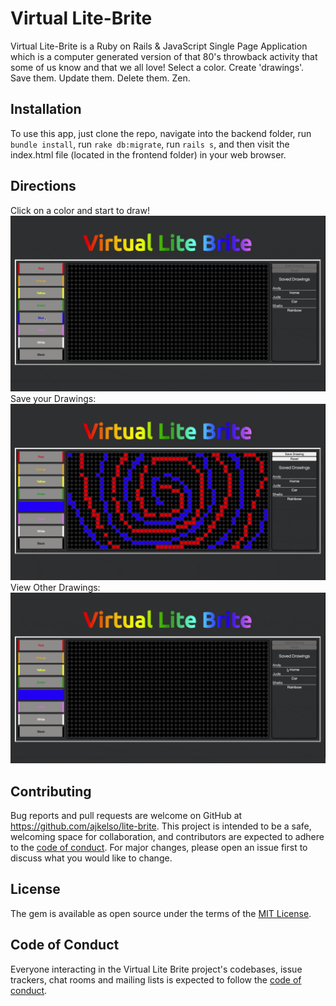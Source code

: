 # Virtual Lite-Brite

Virtual Lite-Brite is a Ruby on Rails & JavaScript Single Page Application which is a computer generated version of that 80's throwback activity that some of us know and that we all love!  Select a color. Create 'drawings'.  Save them.  Update them.  Delete them. Zen.

## Installation

To use this app, just clone the repo, navigate into the backend folder, run `bundle install`, run `rake db:migrate`, run `rails s`, and then visit the index.html file (located in the frontend folder) in your web browser.


## Directions

Click on a color and start to draw!
![Draw Gif](resources/draw-gif.gif)
Save your Drawings:
![Save Gif](resources/Save.gif)
View Other Drawings:
![View Gif](resources/View.gif)

## Contributing

Bug reports and pull requests are welcome on GitHub at https://github.com/ajkelso/lite-brite. This project is intended to be a safe, welcoming space for collaboration, and contributors are expected to adhere to the [code of conduct](https://github.com/ajkelso/lite-brite/blob/master/CODE_OF_CONDUCT.md). For major changes, please open an issue first to discuss what you would like to change.

## License

The gem is available as open source under the terms of the [MIT License](https://opensource.org/licenses/MIT).

## Code of Conduct

Everyone interacting in the Virtual Lite Brite project's codebases, issue trackers, chat rooms and mailing lists is expected to follow the [code of conduct](https://github.com/ajkelso/lite-brite/blob/master/CODE_OF_CONDUCT.md).
